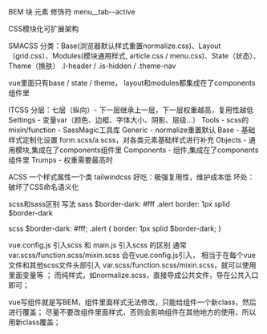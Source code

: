 BEM
块 元素 修饰符
menu__tab--active

CSS模块化可扩展架构

SMACSS
分类：Base(浏览器默认样式重置normalize.css)、Layout（grid.css）、Modules(模块通用样式, article.css / menu.css)、State（状态）、Theme（换肤）
.l-header / .is-hidden / .theme-nav

vue里面只有base / state / theme，
layout和modules都集成在了components组件里

ITCSS
分层：七层（纵向）- 下一层继承上一层，下一层权重越高，复用性越低
Settings - 变量var（颜色、边框、字体大小、阴影、层级...）
Tools - scss的mixin/function - SassMagic工具库
Generic - normalize重置默认
Base - 基础样式定制化设置 form.scss/a.scss，对各类元素基础样式进行补充
Objects - 通用模块,集成在了components组件里
Components - 组件,集成在了components组件里
Trumps - 权重需要最高时

ACSS
一个样式属性一个类
tailwindcss
好吃：极强复用性，维护成本低
坏处：破坏了CSS命名语义化

scss和sass区别
写法
sass
$border-dark: #fff
.alert
 border: 1px splid $border-dark

scss
$border-dark: #fff;
.alert {
  border: 1px splid $border-dark;
}

vue.config.js 引入scss 和 main.js 引入scss 的区别
通常 var.scss/function.scss/mixin.scss 会在vue.config.js引入，
相当于在每个vue文件和其他scss文件头部引入 var.scss/function.scss/mixin.scss，就可以使用里面变量等 ；
而纯样式，如normalize.scss，直接导成公共文件，导在公共入口即可；

vue写组件就是写BEM，组件里面样式无法修改，只能给组件一个新class，然后进行覆盖；
尽量不要改组件里面样式，否则会影响组件在其他地方的使用，所以用新class覆盖；